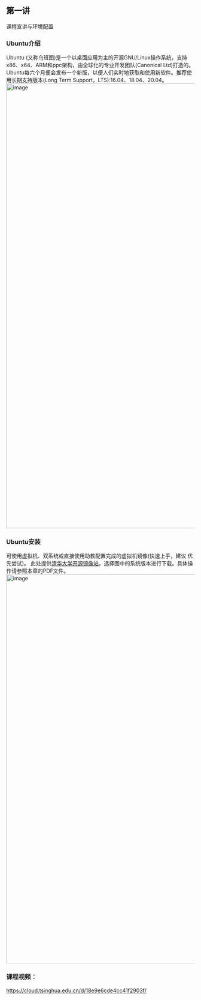 ## 第一讲
课程宣讲与环境配置


### Ubuntu介绍
Ubuntu (又称乌班图)是一个以桌面应用为主的开源GNU/Linux操作系统，支持
x86、x64、ARM和ppc架构，由全球化的专业开发团队(Canonical Ltd)打造的。
Ubuntu每六个月便会发布一个新版，以便人们实时地获取和使用新软件。推荐使 用长期支持版本(Long Term Support，LTS):16.04、18.04、20.04。
<img width="1187" alt="image" src="https://user-images.githubusercontent.com/74605431/140700995-033778b8-2de2-4774-96db-48e3b7406ff3.png">


### Ubuntu安装
可使用虚拟机、双系统或直接使用助教配置完成的虚拟机镜像(快速上手，建议 优先尝试)。
此处提供[清华大学开源镜像站](https://mirrors.tuna.tsinghua.edu.cn/)，选择图中的系统版本进行下载。具体操作请参照本章的PDF文件。
<img width="1038" alt="image" src="https://user-images.githubusercontent.com/74605431/140705594-119b950e-0b35-4b7a-a4b2-af14bc930565.png">


### 课程视频：
https://cloud.tsinghua.edu.cn/d/18e9e6cde4cc41f2903f/
